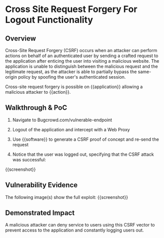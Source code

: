 # Cross Site Request Forgery For Logout Functionality

## Overview
Cross-Site Request Forgery (CSRF) occurs when an attacker can perform actions on behalf of an authenticated user by sending a crafted request to the application after enticing the user into visiting a malicious website. The application is unable to distinguish between the malicious request and the legitimate request, as the attacker is able to partially bypass the same-origin policy by spoofing the user's authenticated session. 

Cross-site request forgery is possible on {{application}} allowing a malicious attacker to {{action}}.


## Walkthrough & PoC

1. Navigate to Bugcrowd.com/vulnerable-endpoint

1. Logout of the application and intercept with a Web Proxy

1. Use {{software}} to generate a CSRF proof of concept and re-send the request

1. Notice that the user was logged out, specifying that the CSRF attack was successful:

{{screenshot}}

## Vulnerability Evidence

The following image(s) show the full exploit:
{{screenshot}}

## Demonstrated Impact

A malicious attacker can deny service to users using this CSRF vector to prevent access to the application and constantly logging users out.

